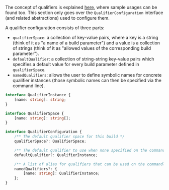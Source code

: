 The concept of qualifiers is explained [here](Qualifiers.md), where sample usages can be found too.  This section only goes over the `QualifierConfiguration` interface (and related abstractions) used to configure them.

A qualifier configuration consists of three parts:
* `qualifierSpace`: a collection of key-value pairs, where a key is a string (think of it as "a name of a build parameter") and a value is a collection of strings (think of it as "allowed values of the corresponding build parameter").
* `defaultQualifier`: a collection of string-string key-value pairs which specifies a default value for every build parameter defined in `qualifierSpace`.
* `namedQualifiers`: allows the user to define symbolic names for concrete qualifier instances (those symbolic names can then be specified via the command line).

```ts
interface QualifierInstance {
    [name: string]: string;
}

interface QualifierSpace {
    [name: string]: string[];
}

interface QualifierConfiguration {
    /** The default qualifier space for this build */
    qualifierSpace?: QualifierSpace;

    /** The default qualifier to use when none specified on the commandline */
    defaultQualifier?: QualifierInstance;

    /** A list of alias for qualifiers that can be used on the commandline */
    namedQualifiers?: {
        [name: string]: QualifierInstance;
    };
}
```